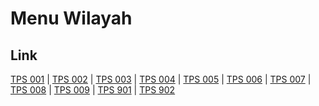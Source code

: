 # Menu Wilayah

## Link

[TPS 001](https://github.com/gigit-pemilu/pemilu-2024-15-jambi/tree/main/pilpres/hitung-suara/sub/15-jambi/sub/07-tanjung-jabung-timur/sub/10-geragai/sub/2006-suka-maju/sub/001-tps)
 | 
[TPS 002](https://github.com/gigit-pemilu/pemilu-2024-15-jambi/tree/main/pilpres/hitung-suara/sub/15-jambi/sub/07-tanjung-jabung-timur/sub/10-geragai/sub/2006-suka-maju/sub/002-tps)
 | 
[TPS 003](https://github.com/gigit-pemilu/pemilu-2024-15-jambi/tree/main/pilpres/hitung-suara/sub/15-jambi/sub/07-tanjung-jabung-timur/sub/10-geragai/sub/2006-suka-maju/sub/003-tps)
 | 
[TPS 004](https://github.com/gigit-pemilu/pemilu-2024-15-jambi/tree/main/pilpres/hitung-suara/sub/15-jambi/sub/07-tanjung-jabung-timur/sub/10-geragai/sub/2006-suka-maju/sub/004-tps)
 | 
[TPS 005](https://github.com/gigit-pemilu/pemilu-2024-15-jambi/tree/main/pilpres/hitung-suara/sub/15-jambi/sub/07-tanjung-jabung-timur/sub/10-geragai/sub/2006-suka-maju/sub/005-tps)
 | 
[TPS 006](https://github.com/gigit-pemilu/pemilu-2024-15-jambi/tree/main/pilpres/hitung-suara/sub/15-jambi/sub/07-tanjung-jabung-timur/sub/10-geragai/sub/2006-suka-maju/sub/006-tps)
 | 
[TPS 007](https://github.com/gigit-pemilu/pemilu-2024-15-jambi/tree/main/pilpres/hitung-suara/sub/15-jambi/sub/07-tanjung-jabung-timur/sub/10-geragai/sub/2006-suka-maju/sub/007-tps)
 | 
[TPS 008](https://github.com/gigit-pemilu/pemilu-2024-15-jambi/tree/main/pilpres/hitung-suara/sub/15-jambi/sub/07-tanjung-jabung-timur/sub/10-geragai/sub/2006-suka-maju/sub/008-tps)
 | 
[TPS 009](https://github.com/gigit-pemilu/pemilu-2024-15-jambi/tree/main/pilpres/hitung-suara/sub/15-jambi/sub/07-tanjung-jabung-timur/sub/10-geragai/sub/2006-suka-maju/sub/009-tps)
 | 
[TPS 901](https://github.com/gigit-pemilu/pemilu-2024-15-jambi/tree/main/pilpres/hitung-suara/sub/15-jambi/sub/07-tanjung-jabung-timur/sub/10-geragai/sub/2006-suka-maju/sub/901-tps)
 | 
[TPS 902](https://github.com/gigit-pemilu/pemilu-2024-15-jambi/tree/main/pilpres/hitung-suara/sub/15-jambi/sub/07-tanjung-jabung-timur/sub/10-geragai/sub/2006-suka-maju/sub/902-tps)


